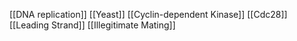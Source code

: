 [[DNA replication]]
[[Yeast]]
[[Cyclin-dependent Kinase]]
[[Cdc28]]
[[Leading Strand]]
[[Illegitimate Mating]]
